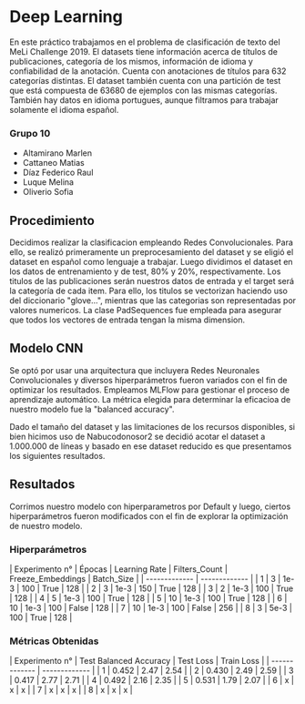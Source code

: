 # Deep Learning
En este práctico trabajamos en el problema de clasificación de texto del MeLi Challenge 2019. El datasets tiene información acerca de títulos de publicaciones, categoría de los mismos, información de idioma y confiabilidad de la anotación. Cuenta con anotaciones de títulos para 632 categorías distintas. El dataset también cuenta con una partición de test que está compuesta de 63680 de ejemplos con las mismas categorías. También hay datos en idioma portugues, aunque filtramos para trabajar solamente el idioma español.

### Grupo 10
+ Altamirano Marlen
+ Cattaneo Matias
+ Díaz Federico Raul
+ Luque Melina
+ Oliverio Sofia

## Procedimiento

Decidimos realizar la clasificacion empleando Redes Convolucionales. Para ello, se realizó primeramente un preprocesamiento del dataset y se eligió el dataset en español como lenguaje a trabajar. Luego dividimos el dataset en los datos de entrenamiento y de test, 80% y 20%, respectivamente. 
Los titulos de las publicaciones serán nuestros datos de entrada y el target será la categoría de cada item. Para ello, los titulos se vectorizan haciendo uso del diccionario "glove...", mientras que las categorias son representadas por valores numericos. 
La clase PadSequences fue empleada para asegurar que todos los vectores de entrada tengan la misma dimension. 

## Modelo CNN

Se optó por usar una arquitectura que incluyera Redes Neuronales Convolucionales y diversos hiperparámetros fueron variados con el fin de optimizar los resultados. Empleamos MLFlow para gestionar el proceso de aprendizaje automático. La métrica elegida para determinar la eficacioa de nuestro modelo fue la "balanced accuracy". 

Dado el tamaño del dataset y las limitaciones de los recursos disponibles, si bien hicimos uso de Nabucodonosor2 se decidió acotar el dataset a 1.000.000 de líneas y basado en ese dataset reducido es que presentamos los siguientes resultados.

## Resultados

Corrimos nuestro modelo con hiperparametros por Default y luego, ciertos hiperparámetros fueron modificados con el fin de explorar la optimización de nuestro modelo. 

### Hiperparámetros

| Experimento n° | Épocas | Learning Rate | Filters_Count | Freeze_Embeddings | Batch_Size | 
| ------------- | ------------- |
| 1  | 3 | 1e-3 | 100 | True | 128 |
| 2  | 3 | 1e-3 | 150 | True | 128 |
| 3  | 2 | 1e-3 | 100 | True | 128 |
| 4  | 5 | 1e-3 | 100 | True | 128 |
| 5  | 10 | 1e-3 | 100 | True | 128 |
| 6  | 10 | 1e-3 | 100 | False | 128 |
| 7  | 10 | 1e-3 | 100 | False | 256 |
| 8  | 3 | 5e-3 | 100 | True | 128 |

### Métricas Obtenidas

| Experimento n° | Test Balanced Accuracy | Test Loss | Train Loss | 
| ------------- | ------------- |
| 1  | 0.452 | 2.47 | 2.54 |
| 2  | 0.430 | 2.49 | 2.59 |
| 3  | 0.417 | 2.77 | 2.71 | 
| 4  | 0.492 | 2.16 | 2.35 |
| 5  | 0.531 | 1.79 | 2.07 |
| 6  | x | x | x | 
| 7  | x | x | x |
| 8  | x | x | x | 






